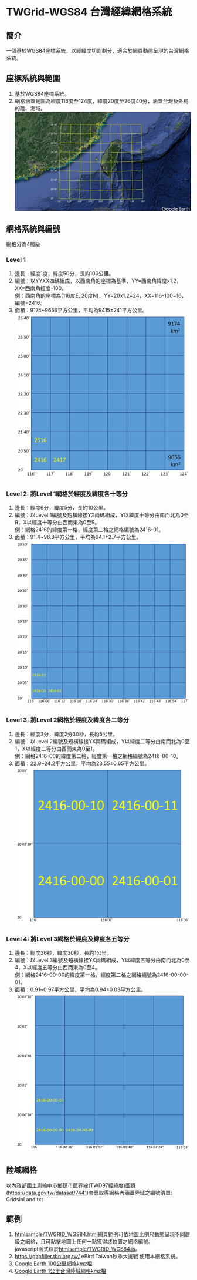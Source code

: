 # TWGrid-WGS84 台灣經緯網格系統
## 簡介
一個基於WGS84座標系統，以經緯度切割劃分，適合於網頁動態呈現的台灣網格系統。
## 座標系統與範圍
 1. 基於WGS84座標系統。
 2. 網格涵蓋範圍為經度116度至124度，緯度20度至26度40分，涵蓋台灣及外島的陸、海域。
 ![台灣網格系統](/img/TWGrid.jpg)
## 網格系統與編號
網格分為4層級
### Level 1
1. 邊長：經度1度，緯度50分，長約100公里。
2. 編號：以YYXX四碼組成，以西南角的座標為基準，YY=西南角緯度x1.2，XX=西南角經度-100。  
例：西南角的座標為(116度E, 20度N)，YY=20x1.2=24，XX=116-100=16，編號=2416。
3. 面積：9174~9656平方公里，平均為9415±241平方公里。
![Level 1網格](/img/level1.png)
### Level 2: 將Level 1網格於經度及緯度各十等分
1. 邊長：經度6分，緯度5分，長約10公里。
2. 編號：以Level 1編號及短橫線接YX兩碼組成，Y以緯度十等分由南而北為0至9，X以經度十等分由西而東為0至9。  
例：網格2416的緯度第一格，經度第二格之網格編號為2416-01。
3. 面積：91.4~96.8平方公里，平均為94.1±2.7平方公里。
![Level 2網格](/img/level2.png)
### Level 3: 將Level 2網格於經度及緯度各二等分
1. 邊長：經度3分，緯度2分30秒，長約5公里。
2. 編號：以Level 2編號及短橫線接YX兩碼組成，Y以緯度二等分由南而北為0至1，X以經度二等分由西而東為0至1。  
例：網格2416-00的緯度第二格，經度第一格之網格編號為2416-00-10。
3. 面積：22.9~24.2平方公里，平均為23.55±0.65平方公里。
![Level 3網格](/img/level3.png)
### Level 4: 將Level 3網格於經度及緯度各五等分
1. 邊長：經度36秒，緯度30秒，長約1公里。
2. 編號：以Level 3編號及短橫線接YX兩碼組成，Y以緯度五等分由南而北為0至4，X以經度五等分由西而東為0至4。  
例：網格2416-00-00的緯度第一格，經度第二格之網格編號為2416-00-00-01。
3. 面積：0.91~0.97平方公里，平均為0.94±0.03平方公里。
![Level 4網格](/img/level4.png)

## 陸域網格
以內政部國土測繪中心鄉鎮市區界線(TWD97經緯度)圖資(https://data.gov.tw/dataset/7441)套疊取得網格內涵蓋陸域之編號清單: GridsinLand.txt

## 範例
1. [htmlsample/TWGRID_WGS84.html](https://redbirdtaiwan.github.io/TWGrid-WGS84/htmlsample/TWGRID_WGS84.html)網頁範例可依地圖比例尺動態呈現不同層級之網格，且可點擊地圖上任何一點獲得該位置之網格編號。  
javascript函式位於[htmlsample/TWGRID_WGS84.js](https://github.com/RedbirdTaiwan/TWGrid-WGS84/blob/master/htmlsample/TWGRID_WGS84.js)。
2. https://gapfiller.tbn.org.tw/ eBird Taiwan秋季大挑戰 使用本網格系統。
3. [Google Earth 100公里網格kmz檔](grids_100km.kmz)
4. [Google Earth 1公里台灣陸域網格kmz檔](grids_1km_land.kmz)
